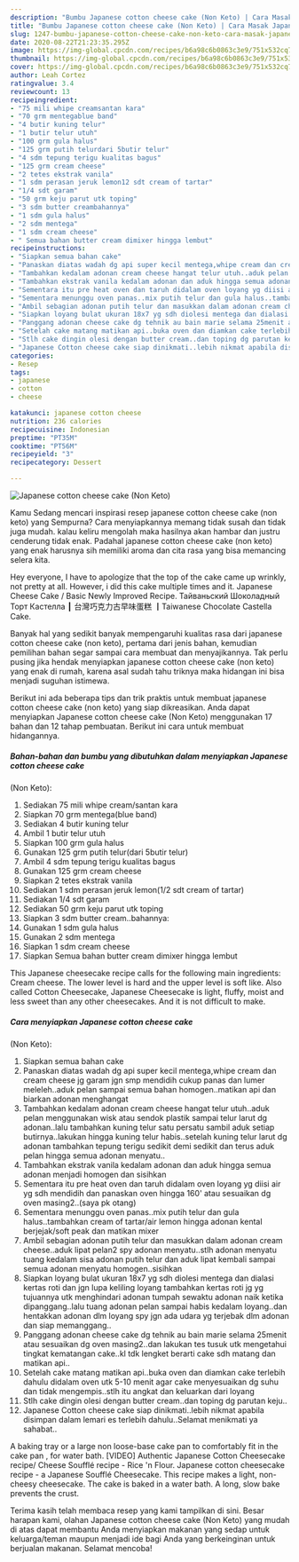 ```yaml
---
description: "Bumbu Japanese cotton cheese cake (Non Keto) | Cara Masak Japanese cotton cheese cake (Non Keto) Yang Enak Banget"
title: "Bumbu Japanese cotton cheese cake (Non Keto) | Cara Masak Japanese cotton cheese cake (Non Keto) Yang Enak Banget"
slug: 1247-bumbu-japanese-cotton-cheese-cake-non-keto-cara-masak-japanese-cotton-cheese-cake-non-keto-yang-enak-banget
date: 2020-08-22T21:23:35.295Z
image: https://img-global.cpcdn.com/recipes/b6a98c6b0863c3e9/751x532cq70/japanese-cotton-cheese-cake-non-keto-foto-resep-utama.jpg
thumbnail: https://img-global.cpcdn.com/recipes/b6a98c6b0863c3e9/751x532cq70/japanese-cotton-cheese-cake-non-keto-foto-resep-utama.jpg
cover: https://img-global.cpcdn.com/recipes/b6a98c6b0863c3e9/751x532cq70/japanese-cotton-cheese-cake-non-keto-foto-resep-utama.jpg
author: Leah Cortez
ratingvalue: 3.4
reviewcount: 13
recipeingredient:
- "75 mili whipe creamsantan kara"
- "70 grm mentegablue band"
- "4 butir kuning telur"
- "1 butir telur utuh"
- "100 grm gula halus"
- "125 grm putih telurdari 5butir telur"
- "4 sdm tepung terigu kualitas bagus"
- "125 grm cream cheese"
- "2 tetes ekstrak vanila"
- "1 sdm perasan jeruk lemon12 sdt cream of tartar"
- "1/4 sdt garam"
- "50 grm keju parut utk toping"
- "3 sdm butter creambahannya"
- "1 sdm gula halus"
- "2 sdm mentega"
- "1 sdm cream cheese"
- " Semua bahan butter cream dimixer hingga lembut"
recipeinstructions:
- "Siapkan semua bahan cake"
- "Panaskan diatas wadah dg api super kecil mentega,whipe cream dan cream cheese jg garam jgn smp mendidih cukup panas dan lumer meleleh..aduk pelan sampai semua bahan homogen..matikan api dan biarkan adonan menghangat"
- "Tambahkan kedalam adonan cream cheese hangat telur utuh..aduk pelan menggunakan wisk atau sendok plastik sampai telur larut dg adonan..lalu tambahkan kuning telur satu persatu sambil aduk setiap butirnya..lakukan hingga kuning telur habis..setelah kuning telur larut dg adonan tambahkan tepung terigu sedikit demi sedikit dan terus aduk pelan hingga semua adonan menyatu.."
- "Tambahkan ekstrak vanila kedalam adonan dan aduk hingga semua adonan menjadi homogen dan sisihkan"
- "Sementara itu pre heat oven dan taruh didalam oven loyang yg diisi air yg sdh mendidih dan panaskan oven hingga 160&#39; atau sesuaikan dg oven masing2..(saya pk otang)"
- "Sementara menunggu oven panas..mix putih telur dan gula halus..tambahkan cream of tartar/air lemon hingga adonan kental berjejak/soft peak dan matikan mixer"
- "Ambil sebagian adonan putih telur dan masukkan dalam adonan cream cheese..aduk lipat pelan2 spy adonan menyatu..stlh adonan menyatu tuang kedalam sisa adonan putih telur dan aduk lipat kembali sampai semua adonan menyatu homogen..sisihkan"
- "Siapkan loyang bulat ukuran 18x7 yg sdh diolesi mentega dan dialasi kertas roti dan jgn lupa keliling loyang tambahkan kertas roti jg yg tujuannya utk menghindari adonan tumpah sewaktu adonan naik ketika dipanggang..lalu tuang adonan pelan sampai habis kedalam loyang..dan hentakkan adonan dlm loyang spy jgn ada udara yg terjebak dlm adonan dan siap memanggang.."
- "Panggang adonan cheese cake dg tehnik au bain marie selama 25menit atau sesuaikan dg oven masing2..dan lakukan tes tusuk utk mengetahui tingkat kematangan cake..kl tdk lengket berarti cake sdh matang dan matikan api.."
- "Setelah cake matang matikan api..buka oven dan diamkan cake terlebih dahulu didalam oven utk 5-10 menit agar cake menyesuaikan dg suhu dan tidak mengempis..stlh itu angkat dan keluarkan dari loyang"
- "Stlh cake dingin olesi dengan butter cream..dan toping dg parutan keju.."
- "Japanese Cotton cheese cake siap dinikmati..lebih nikmat apabila disimpan dalam lemari es terlebih dahulu..Selamat menikmati ya sahabat.."
categories:
- Resep
tags:
- japanese
- cotton
- cheese

katakunci: japanese cotton cheese 
nutrition: 236 calories
recipecuisine: Indonesian
preptime: "PT35M"
cooktime: "PT56M"
recipeyield: "3"
recipecategory: Dessert

---
```



![Japanese cotton cheese cake
(Non Keto)](https://img-global.cpcdn.com/recipes/b6a98c6b0863c3e9/751x532cq70/japanese-cotton-cheese-cake-non-keto-foto-resep-utama.jpg)

Kamu Sedang mencari inspirasi resep japanese cotton cheese cake
(non keto) yang Sempurna? Cara menyiapkannya memang tidak susah dan tidak juga mudah. kalau keliru mengolah maka hasilnya akan hambar dan justru cenderung tidak enak. Padahal japanese cotton cheese cake
(non keto) yang enak harusnya sih memiliki aroma dan cita rasa yang bisa memancing selera kita.

Hey everyone, I have to apologize that the top of the cake came up wrinkly, not pretty at all. However, i did this cake multiple times and it. Japanese Cheese Cake / Basic Newly Improved Recipe. Тайваньский Шоколадный Торт Кастелла ┃ 台灣巧克力古早味蛋糕 ┃Taiwanese Chocolate Castella Cake.

Banyak hal yang sedikit banyak mempengaruhi kualitas rasa dari japanese cotton cheese cake
(non keto), pertama dari jenis bahan, kemudian pemilihan bahan segar sampai cara membuat dan menyajikannya. Tak perlu pusing jika hendak menyiapkan japanese cotton cheese cake
(non keto) yang enak di rumah, karena asal sudah tahu triknya maka hidangan ini bisa menjadi suguhan istimewa.


Berikut ini ada beberapa tips dan trik praktis untuk membuat japanese cotton cheese cake
(non keto) yang siap dikreasikan. Anda dapat menyiapkan Japanese cotton cheese cake
(Non Keto) menggunakan 17 bahan dan 12 tahap pembuatan. Berikut ini cara untuk membuat hidangannya.

<!--inarticleads1-->

##### Bahan-bahan dan bumbu yang dibutuhkan dalam menyiapkan Japanese cotton cheese cake
(Non Keto):

1. Sediakan 75 mili whipe cream/santan kara
1. Siapkan 70 grm mentega(blue band)
1. Sediakan 4 butir kuning telur
1. Ambil 1 butir telur utuh
1. Siapkan 100 grm gula halus
1. Gunakan 125 grm putih telur(dari 5butir telur)
1. Ambil 4 sdm tepung terigu kualitas bagus
1. Gunakan 125 grm cream cheese
1. Siapkan 2 tetes ekstrak vanila
1. Sediakan 1 sdm perasan jeruk lemon(1/2 sdt cream of tartar)
1. Sediakan 1/4 sdt garam
1. Sediakan 50 grm keju parut utk toping
1. Siapkan 3 sdm butter cream..bahannya:
1. Gunakan 1 sdm gula halus
1. Gunakan 2 sdm mentega
1. Siapkan 1 sdm cream cheese
1. Siapkan  Semua bahan butter cream dimixer hingga lembut


This Japanese cheesecake recipe calls for the following main ingredients: Cream cheese. The lower level is hard and the upper level is soft like. Also called Cotton Cheesecake, Japanese Cheesecake is light, fluffy, moist and less sweet than any other cheesecakes. And it is not difficult to make. 

<!--inarticleads2-->

##### Cara menyiapkan Japanese cotton cheese cake
(Non Keto):

1. Siapkan semua bahan cake
1. Panaskan diatas wadah dg api super kecil mentega,whipe cream dan cream cheese jg garam jgn smp mendidih cukup panas dan lumer meleleh..aduk pelan sampai semua bahan homogen..matikan api dan biarkan adonan menghangat
1. Tambahkan kedalam adonan cream cheese hangat telur utuh..aduk pelan menggunakan wisk atau sendok plastik sampai telur larut dg adonan..lalu tambahkan kuning telur satu persatu sambil aduk setiap butirnya..lakukan hingga kuning telur habis..setelah kuning telur larut dg adonan tambahkan tepung terigu sedikit demi sedikit dan terus aduk pelan hingga semua adonan menyatu..
1. Tambahkan ekstrak vanila kedalam adonan dan aduk hingga semua adonan menjadi homogen dan sisihkan
1. Sementara itu pre heat oven dan taruh didalam oven loyang yg diisi air yg sdh mendidih dan panaskan oven hingga 160&#39; atau sesuaikan dg oven masing2..(saya pk otang)
1. Sementara menunggu oven panas..mix putih telur dan gula halus..tambahkan cream of tartar/air lemon hingga adonan kental berjejak/soft peak dan matikan mixer
1. Ambil sebagian adonan putih telur dan masukkan dalam adonan cream cheese..aduk lipat pelan2 spy adonan menyatu..stlh adonan menyatu tuang kedalam sisa adonan putih telur dan aduk lipat kembali sampai semua adonan menyatu homogen..sisihkan
1. Siapkan loyang bulat ukuran 18x7 yg sdh diolesi mentega dan dialasi kertas roti dan jgn lupa keliling loyang tambahkan kertas roti jg yg tujuannya utk menghindari adonan tumpah sewaktu adonan naik ketika dipanggang..lalu tuang adonan pelan sampai habis kedalam loyang..dan hentakkan adonan dlm loyang spy jgn ada udara yg terjebak dlm adonan dan siap memanggang..
1. Panggang adonan cheese cake dg tehnik au bain marie selama 25menit atau sesuaikan dg oven masing2..dan lakukan tes tusuk utk mengetahui tingkat kematangan cake..kl tdk lengket berarti cake sdh matang dan matikan api..
1. Setelah cake matang matikan api..buka oven dan diamkan cake terlebih dahulu didalam oven utk 5-10 menit agar cake menyesuaikan dg suhu dan tidak mengempis..stlh itu angkat dan keluarkan dari loyang
1. Stlh cake dingin olesi dengan butter cream..dan toping dg parutan keju..
1. Japanese Cotton cheese cake siap dinikmati..lebih nikmat apabila disimpan dalam lemari es terlebih dahulu..Selamat menikmati ya sahabat..


A baking tray or a large non loose-base cake pan to comfortably fit in the cake pan , for water bath. [VIDEO] Authentic Japanese Cotton Cheesecake recipe/ Cheese Soufflé recipe - Rice &#39;n Flour. Japanese cotton cheesecake recipe - a Japanese Soufflé Cheesecake. This recipe makes a light, non-cheesy cheesecake. The cake is baked in a water bath. A long, slow bake prevents the crust. 

Terima kasih telah membaca resep yang kami tampilkan di sini. Besar harapan kami, olahan Japanese cotton cheese cake
(Non Keto) yang mudah di atas dapat membantu Anda menyiapkan makanan yang sedap untuk keluarga/teman maupun menjadi ide bagi Anda yang berkeinginan untuk berjualan makanan. Selamat mencoba!
